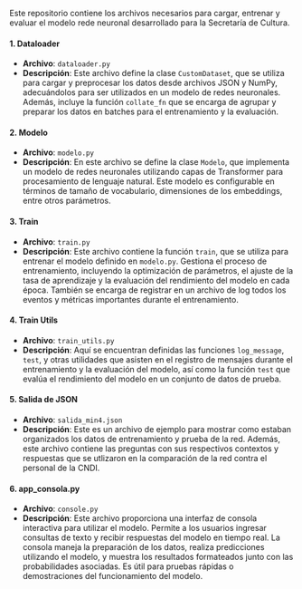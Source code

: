 Este repositorio contiene los archivos necesarios para cargar, entrenar y evaluar el modelo rede neuronal desarrollado para la Secretaría de Cultura.

#### 1. **Dataloader**
   - **Archivo**: `dataloader.py`
   - **Descripción**: Este archivo define la clase `CustomDataset`, que se utiliza para cargar y preprocesar los datos desde archivos JSON y NumPy, adecuándolos para ser utilizados en un modelo de redes neuronales. Además, incluye la función `collate_fn` que se encarga de agrupar y preparar los datos en batches para el entrenamiento y la evaluación.

#### 2. **Modelo**
   - **Archivo**: `modelo.py`
   - **Descripción**: En este archivo se define la clase `Modelo`, que implementa un modelo de redes neuronales utilizando capas de Transformer para procesamiento de lenguaje natural. Este modelo es configurable en términos de tamaño de vocabulario, dimensiones de los embeddings, entre otros parámetros.

#### 3. **Train**
   - **Archivo**: `train.py`
   - **Descripción**: Este archivo contiene la función `train`, que se utiliza para entrenar el modelo definido en `modelo.py`. Gestiona el proceso de entrenamiento, incluyendo la optimización de parámetros, el ajuste de la tasa de aprendizaje y la evaluación del rendimiento del modelo en cada época. También se encarga de registrar en un archivo de log todos los eventos y métricas importantes durante el entrenamiento.

#### 4. **Train Utils**
   - **Archivo**: `train_utils.py`
   - **Descripción**: Aquí se encuentran definidas las funciones `log_message`, `test`, y otras utilidades que asisten en el registro de mensajes durante el entrenamiento y la evaluación del modelo, así como la función `test` que evalúa el rendimiento del modelo en un conjunto de datos de prueba.

#### 5. **Salida de JSON**
   - **Archivo**: `salida_min4.json`
   - **Descripción**: Este es un archivo de ejemplo para mostrar como estaban organizados los datos de entrenamiento y prueba de la red. Además, este archivo contiene las preguntas con sus respectivos contextos y respuestas que se utlizaron en la comparación de la red contra el personal de la CNDI.

#### 6. **app_consola.py**
   - **Archivo**: `console.py`
   - **Descripción**: Este archivo proporciona una interfaz de consola interactiva para utilizar el modelo. Permite a los usuarios ingresar consultas de texto y recibir respuestas del modelo en tiempo real. La consola maneja la preparación de los datos, realiza predicciones utilizando el modelo, y muestra los resultados formateados junto con las probabilidades asociadas. Es útil para pruebas rápidas o demostraciones del funcionamiento del modelo.

